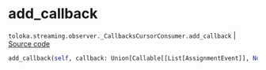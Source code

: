 # add_callback
`toloka.streaming.observer._CallbacksCursorConsumer.add_callback` | [Source code](https://github.com/Toloka/toloka-kit/blob/v1.2.1/src/streaming/observer.py#L288)

```python
add_callback(self, callback: Union[Callable[[List[AssignmentEvent]], None], Callable[[List[AssignmentEvent]], Awaitable[None]]])
```

